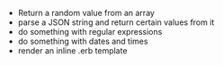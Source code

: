 * Return a random value from an array
* parse a JSON string and return certain values from it
* do something with regular expressions
* do something with dates and times
* render an inline .erb template
